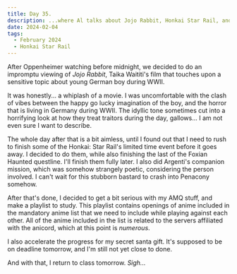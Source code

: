 ```yaml
---
title: Day 35.
description: ...where Al talks about Jojo Rabbit, Honkai Star Rail, and Secret Santa.
date: 2024-02-04
tags: 
  - February 2024
  - Honkai Star Rail
---
```


After Oppenheimer watching before midnight, we decided to do an impromptu viewing of *Jojo Rabbit*, Taika Waititi's film that touches upon a sensitive topic about young German boy during WWII.

It was honestly... a whiplash of a movie. I was uncomfortable with the clash of vibes between the happy go lucky imagination of the boy, and the horror that is living in Germany during WWII. The idyllic tone sometimes cut into a horrifying look at how they treat traitors during the day, gallows... I am not even sure I want to describe.

The whole day after that is a bit aimless, until I found out that I need to rush to finish some of the Honkai: Star Rail's limited time event before it goes away. I decided to do them, while also finishing the last of the Foxian Haunted questline. I'll finish them fully later. I also did Argenti's companion mission, which was somehow strangely poetic, considering the person involved. I can't wait for this stubborn bastard to crash into Penacony somehow.

After that's done, I decided to get a bit serious with my AMQ stuff, and make a playlist to study. This playlist contains openings of anime included in the mandatory anime list that we need to include while playing against each other. All of the anime included in the list is related to the servers affiliated with the anicord, which at this point is *numerous*.

I also accelerate the progress for my secret santa gift. It's supposed to be on deadline tomorrow, and I'm still not yet close to done.

And with that, I return to class tomorrow. *Sigh...*